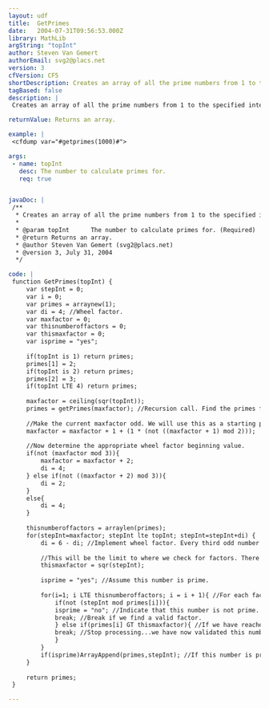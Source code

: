 ```yaml
---
layout: udf
title:  GetPrimes
date:   2004-07-31T09:56:53.000Z
library: MathLib
argString: "topInt"
author: Steven Van Gemert
authorEmail: svg2@placs.net
version: 3
cfVersion: CF5
shortDescription: Creates an array of all the prime numbers from 1 to the specified integer.
tagBased: false
description: |
 Creates an array of all the prime numbers from 1 to the specified integer.

returnValue: Returns an array.

example: |
 <cfdump var="#getprimes(1000)#">

args:
 - name: topInt
   desc: The number to calculate primes for.
   req: true


javaDoc: |
 /**
  * Creates an array of all the prime numbers from 1 to the specified integer.
  * 
  * @param topInt      The number to calculate primes for. (Required)
  * @return Returns an array. 
  * @author Steven Van Gemert (svg2@placs.net) 
  * @version 3, July 31, 2004 
  */

code: |
 function GetPrimes(topInt) {
     var stepInt = 0;
     var i = 0;
     var primes = arraynew(1);
     var di = 4; //Wheel factor.
     var maxfactor = 0;
     var thisnumberoffactors = 0;
     var thismaxfactor = 0;
     var isprime = "yes";
 
     if(topInt is 1) return primes;
     primes[1] = 2;
     if(topInt is 2) return primes;
     primes[2] = 3;
     if(topInt LTE 4) return primes;
 
     maxfactor = ceiling(sqr(topInt));
     primes = getPrimes(maxfactor); //Recursion call. Find the primes for the square root of the passed number.
 
     //Make the current maxfactor odd. We will use this as a starting point for checking for primes above the square root of this number.
     maxfactor = maxfactor + 1 + (1 * (not ((maxfactor + 1) mod 2)));
 
     //Now determine the appropriate wheel factor beginning value.
     if(not (maxfactor mod 3)){
         maxfactor = maxfactor + 2;
         di = 4;
     } else if(not ((maxfactor + 2) mod 3)){
         di = 2;
     }
     else{
         di = 4;
     }
 
     thisnumberoffactors = arraylen(primes);  
     for(stepInt=maxfactor; stepInt lte topInt; stepInt=stepInt+di) {
         di = 6 - di; //Implement wheel factor. Every third odd number will be divisible by 3. Don't check it.
     
         //This will be the limit to where we check for factors. There must be at least one factor less than the square root of the number.
         thismaxfactor = sqr(stepInt);
 
         isprime = "yes"; //Assume this number is prime.
 
         for(i=1; i LTE thisnumberoffactors; i = i + 1){ //For each factor...
             if(not (stepInt mod primes[i])){
             isprime = "no"; //Indicate that this number is not prime.
             break; //Break if we find a valid factor.
             } else if(primes[i] GT thismaxfactor){ //If we have reached the square root.
             break; //Stop processing...we have now validated this number as a prime.
             }
         }
         if(isprime)ArrayAppend(primes,stepInt); //If this number is prime, then add it to the array of primes.
     }
 
     return primes;
 }

---
```


